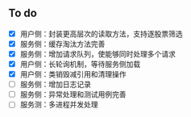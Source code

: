 ## To do
- [x] 用户侧：封装更高层次的读取方法，支持逐股票筛选
- [x] 服务侧：缓存淘汰方法完善
- [x] 服务侧：增加请求队列，使能够同时处理多个请求
- [x] 用户侧：长轮询机制，等待服务侧加载
- [x] 用户侧：类销毁减引用和清理操作
- [ ] 服务侧：增加日志记录
- [ ] 服务侧：异常处理和测试用例完善
- [ ] 服务测：多进程并发处理